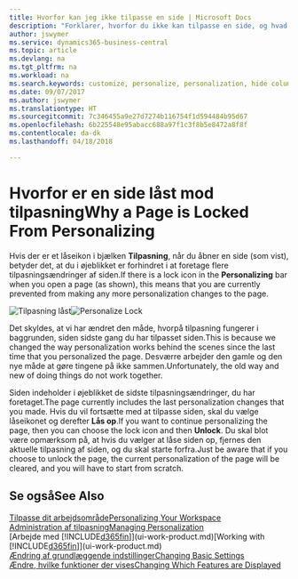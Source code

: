 ```yaml
---
title: Hvorfor kan jeg ikke tilpasse en side | Microsoft Docs
description: "Forklarer, hvorfor du ikke kan tilpasse en side, og hvad du kan gøre for at låse den op, så du kan tilpasse den."
author: jswymer
ms.service: dynamics365-business-central
ms.topic: article
ms.devlang: na
ms.tgt_pltfrm: na
ms.workload: na
ms.search.keywords: customize, personalize, personalization, hide columns, remove fields, move fields
ms.date: 09/07/2017
ms.author: jswymer
ms.translationtype: HT
ms.sourcegitcommit: 7c346455a9e27d7274b116754f1d594484b95d67
ms.openlocfilehash: 6b225548e95abacc688a97f1c3f8b5e8472a8f8f
ms.contentlocale: da-dk
ms.lasthandoff: 04/18/2018

---
```

# <a name="why-a-page-is-locked-from-personalizing"></a><span data-ttu-id="8a89f-103">Hvorfor er en side låst mod tilpasning</span><span class="sxs-lookup"><span data-stu-id="8a89f-103">Why a Page is Locked From Personalizing</span></span>
<span data-ttu-id="8a89f-104">Hvis der er et låseikon i bjælken **Tilpasning**, når du åbner en side (som vist), betyder det, at du i øjeblikket er forhindret i at foretage flere tilpasningsændringer af siden.</span><span class="sxs-lookup"><span data-stu-id="8a89f-104">If there is a lock icon in the **Personalizing** bar when you open a page (as shown), this means that you are currently prevented from making any more personalization changes to the page.</span></span>

<span data-ttu-id="8a89f-105">![Tilpasning låst](media/personalization-locked.png "Tilpasning låst")</span><span class="sxs-lookup"><span data-stu-id="8a89f-105">![Personalize Lock](media/personalization-locked.png "Personalize lock")</span></span>

<span data-ttu-id="8a89f-106">Det skyldes, at vi har ændret den måde, hvorpå tilpasning fungerer i baggrunden, siden sidste gang du har tilpasset siden.</span><span class="sxs-lookup"><span data-stu-id="8a89f-106">This is because we changed the way personalization works behind the scenes since the last time that you personalized the page.</span></span> <span data-ttu-id="8a89f-107">Desværre arbejder den gamle og den nye måde at gøre tingene på ikke sammen.</span><span class="sxs-lookup"><span data-stu-id="8a89f-107">Unfortunately, the old way and new of doing things do not work together.</span></span>

<span data-ttu-id="8a89f-108">Siden indeholder i øjeblikket de sidste tilpasningsændringer, du har foretaget.</span><span class="sxs-lookup"><span data-stu-id="8a89f-108">The page currently includes the last personalization changes that you made.</span></span> <span data-ttu-id="8a89f-109">Hvis du vil fortsætte med at tilpasse siden, skal du vælge låseikonet og derefter **Lås op**.</span><span class="sxs-lookup"><span data-stu-id="8a89f-109">If you want to continue personalizing the page, then you can choose the lock icon and then **Unlock**.</span></span> <span data-ttu-id="8a89f-110">Du skal blot være opmærksom på, at hvis du vælger at låse siden op, fjernes den aktuelle tilpasning af siden, og du skal starte forfra.</span><span class="sxs-lookup"><span data-stu-id="8a89f-110">Just be aware that if you choose to unlock the page, the current personalization of the page will be cleared, and you will have to start from scratch.</span></span>


## <a name="see-also"></a><span data-ttu-id="8a89f-111">Se også</span><span class="sxs-lookup"><span data-stu-id="8a89f-111">See Also</span></span>
[<span data-ttu-id="8a89f-112">Tilpasse dit arbejdsområde</span><span class="sxs-lookup"><span data-stu-id="8a89f-112">Personalizing Your Workspace</span></span>](ui-personalization-manage.md)  
[<span data-ttu-id="8a89f-113">Administration af tilpasning</span><span class="sxs-lookup"><span data-stu-id="8a89f-113">Managing Personalization</span></span>](ui-personalization-manage.md)  
<span data-ttu-id="8a89f-114">[Arbejde med [!INCLUDE[d365fin](includes/d365fin_md.md)]](ui-work-product.md)</span><span class="sxs-lookup"><span data-stu-id="8a89f-114">[Working with [!INCLUDE[d365fin](includes/d365fin_md.md)]](ui-work-product.md)</span></span>  
[<span data-ttu-id="8a89f-115">Ændring af grundlæggende indstillinger</span><span class="sxs-lookup"><span data-stu-id="8a89f-115">Changing Basic Settings</span></span>](ui-change-basic-settings.md)  
[<span data-ttu-id="8a89f-116">Ændre, hvilke funktioner der vises</span><span class="sxs-lookup"><span data-stu-id="8a89f-116">Changing Which Features are Displayed</span></span>](ui-experiences.md)  

